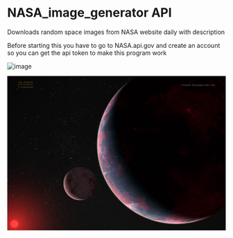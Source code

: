 # NASA_image_generator API
Downloads random space images from NASA website daily with description

Before starting this you have to go to NASA.api.gov and create an account so you 
can get the api token to make this program work

![image](https://github.com/cmorris2945/NASA_image_generator/assets/30676606/ef797ddc-19c0-4a26-9ac0-035bfb384c9a)


![img.png](img.png)
